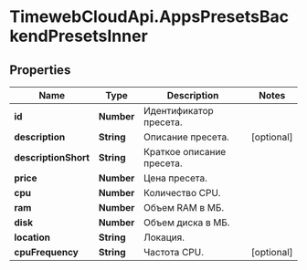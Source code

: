 # TimewebCloudApi.AppsPresetsBackendPresetsInner

## Properties

Name | Type | Description | Notes
------------ | ------------- | ------------- | -------------
**id** | **Number** | Идентификатор пресета. | 
**description** | **String** | Описание пресета. | [optional] 
**descriptionShort** | **String** | Краткое описание пресета. | 
**price** | **Number** | Цена пресета. | 
**cpu** | **Number** | Количество CPU. | 
**ram** | **Number** | Объем RAM в МБ. | 
**disk** | **Number** | Объем диска в МБ. | 
**location** | **String** | Локация. | 
**cpuFrequency** | **String** | Частота CPU. | [optional] 


